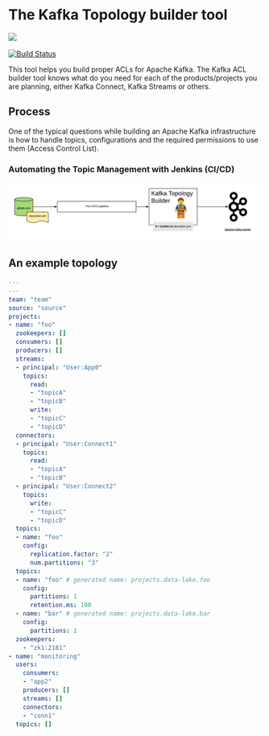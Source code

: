 # The Kafka Topology builder tool

<a href="https://codeclimate.com/github/purbon/kafka-topology-builder/maintainability"><img src="https://api.codeclimate.com/v1/badges/ef4bcda7d1b5fd0a4f1e/maintainability" /></a>

[![Build Status](https://travis-ci.org/purbon/kafka-topology-builder.svg?branch=master)](https://travis-ci.org/purbon/kafka-topology-builder)


This tool helps you build proper ACLs for Apache Kafka. The Kafka ACL builder tool knows what do you
need for each of the products/projects you are planning, either Kafka Connect, Kafka Streams or others.

## Process 

One of the typical questions while building an Apache Kafka infrastructure is how to handle topics, configurations and the required
permissions to use them (Access Control List).

### Automating the Topic Management with Jenkins (CI/CD)

![KafkaTopologyBuilder](imgs/kafka-topology-builder.png)


## An example topology

```yaml 
---
---
team: "team"
source: "source"
projects:
- name: "foo"
  zookeepers: []
  consumers: []
  producers: []
  streams:
  - principal: "User:App0"
    topics:
      read:
      - "topicA"
      - "topicB"
      write:
      - "topicC"
      - "topicD"
  connectors:
  - principal: "User:Connect1"
    topics:
      read:
      - "topicA"
      - "topicB"
  - principal: "User:Connect2"
    topics:
      write:
      - "topicC"
      - "topicD"
  topics:
  - name: "foo"
    config:
      replication.factor: "2"
      num.partitions: "3"
  topics:
  - name: "foo" # generated name: projects.data-lake.foo
    config:
      partitions: 1
      retention.ms: 100
  - name: "bar" # generated name: projects.data-lake.bar
    config:
      partitions: 1
  zookeepers:
    - "zk1:2181"
- name: "monitoring"
  users:
    consumers:
    - "app2"
    producers: []
    streams: []
    connectors:
    - "conn1"
  topics: []
```